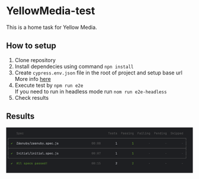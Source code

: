 # YellowMedia-test

This is a home task for Yellow Media.

## How to setup

1. Clone repository
2. Install dependecies using command `npn install`
3. Create `cypress.env.json` file in the root of project and setup base url More info [here](https://docs.cypress.io/guides/guides/environment-variables#Option-2-cypressenvjson)
4. Execute test by `npm run e2e`\
    If you need to run in headless mode run `nom run e2e-headless`
5. Check results

## Results
![img.png](cypress/e2e/test-runs/img.png)


